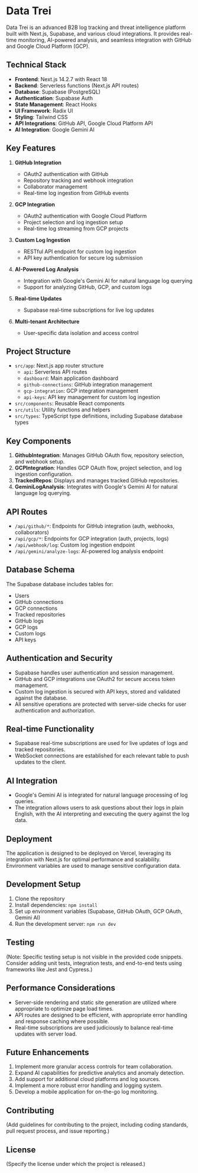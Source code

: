 # Data Trei

Data Trei is an advanced B2B log tracking and threat intelligence platform built with Next.js, Supabase, and various cloud integrations. It provides real-time monitoring, AI-powered analysis, and seamless integration with GitHub and Google Cloud Platform (GCP).

## Technical Stack

- **Frontend**: Next.js 14.2.7 with React 18
- **Backend**: Serverless functions (Next.js API routes)
- **Database**: Supabase (PostgreSQL)
- **Authentication**: Supabase Auth
- **State Management**: React Hooks
- **UI Framework**: Radix UI
- **Styling**: Tailwind CSS
- **API Integrations**: GitHub API, Google Cloud Platform API
- **AI Integration**: Google Gemini AI

## Key Features

1. **GitHub Integration**
   - OAuth2 authentication with GitHub
   - Repository tracking and webhook integration
   - Collaborator management
   - Real-time log ingestion from GitHub events

2. **GCP Integration**
   - OAuth2 authentication with Google Cloud Platform
   - Project selection and log ingestion setup
   - Real-time log streaming from GCP projects

3. **Custom Log Ingestion**
   - RESTful API endpoint for custom log ingestion
   - API key authentication for secure log submission

4. **AI-Powered Log Analysis**
   - Integration with Google's Gemini AI for natural language log querying
   - Support for analyzing GitHub, GCP, and custom logs

5. **Real-time Updates**
   - Supabase real-time subscriptions for live log updates

6. **Multi-tenant Architecture**
   - User-specific data isolation and access control

## Project Structure

- `src/app`: Next.js app router structure
  - `api`: Serverless API routes
  - `dashboard`: Main application dashboard
  - `github-connections`: GitHub integration management
  - `gcp-integration`: GCP integration management
  - `api-keys`: API key management for custom log ingestion
- `src/components`: Reusable React components
- `src/utils`: Utility functions and helpers
- `src/types`: TypeScript type definitions, including Supabase database types

## Key Components

1. **GithubIntegration**: Manages GitHub OAuth flow, repository selection, and webhook setup.
2. **GCPIntegration**: Handles GCP OAuth flow, project selection, and log ingestion configuration.
3. **TrackedRepos**: Displays and manages tracked GitHub repositories.
4. **GeminiLogAnalysis**: Integrates with Google's Gemini AI for natural language log querying.

## API Routes

- `/api/github/*`: Endpoints for GitHub integration (auth, webhooks, collaborators)
- `/api/gcp/*`: Endpoints for GCP integration (auth, projects, logs)
- `/api/webhook/log`: Custom log ingestion endpoint
- `/api/gemini/analyze-logs`: AI-powered log analysis endpoint

## Database Schema

The Supabase database includes tables for:
- Users
- GitHub connections
- GCP connections
- Tracked repositories
- GitHub logs
- GCP logs
- Custom logs
- API keys

## Authentication and Security

- Supabase handles user authentication and session management.
- GitHub and GCP integrations use OAuth2 for secure access token management.
- Custom log ingestion is secured with API keys, stored and validated against the database.
- All sensitive operations are protected with server-side checks for user authentication and authorization.

## Real-time Functionality

- Supabase real-time subscriptions are used for live updates of logs and tracked repositories.
- WebSocket connections are established for each relevant table to push updates to the client.

## AI Integration

- Google's Gemini AI is integrated for natural language processing of log queries.
- The integration allows users to ask questions about their logs in plain English, with the AI interpreting and executing the query against the log data.

## Deployment

The application is designed to be deployed on Vercel, leveraging its integration with Next.js for optimal performance and scalability. Environment variables are used to manage sensitive configuration data.

## Development Setup

1. Clone the repository
2. Install dependencies: `npm install`
3. Set up environment variables (Supabase, GitHub OAuth, GCP OAuth, Gemini AI)
4. Run the development server: `npm run dev`

## Testing

(Note: Specific testing setup is not visible in the provided code snippets. Consider adding unit tests, integration tests, and end-to-end tests using frameworks like Jest and Cypress.)

## Performance Considerations

- Server-side rendering and static site generation are utilized where appropriate to optimize page load times.
- API routes are designed to be efficient, with appropriate error handling and response caching where possible.
- Real-time subscriptions are used judiciously to balance real-time updates with server load.

## Future Enhancements

1. Implement more granular access controls for team collaboration.
2. Expand AI capabilities for predictive analytics and anomaly detection.
3. Add support for additional cloud platforms and log sources.
4. Implement a more robust error handling and logging system.
5. Develop a mobile application for on-the-go log monitoring.

## Contributing

(Add guidelines for contributing to the project, including coding standards, pull request process, and issue reporting.)

## License

(Specify the license under which the project is released.)